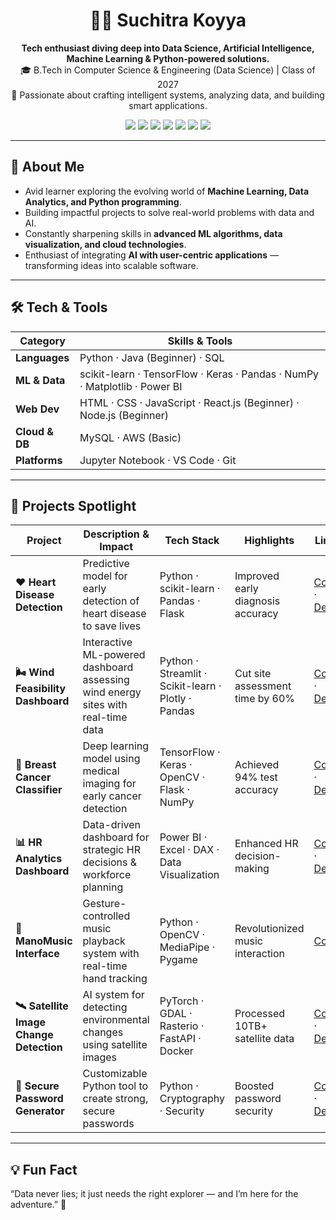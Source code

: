 <h1 align="center">👩‍💻 Suchitra Koyya</h1>
<p align="center">
  <strong>Tech enthusiast diving deep into Data Science, Artificial Intelligence, Machine Learning & Python-powered solutions.</strong><br>
  🎓 B.Tech in Computer Science & Engineering (Data Science) | Class of 2027 <br>
  🚀 Passionate about crafting intelligent systems, analyzing data, and building smart applications.
</p>

<p align="center">
  <a href="mailto:suchitrakoyya@gmail.com"><img src="https://img.shields.io/badge/Gmail-D14836?style=for-the-badge&logo=gmail&logoColor=white" /></a>
  <a href="https://linkedin.com/in/suchitra-koyya-605a242b5"><img src="https://img.shields.io/badge/LinkedIn-0077B5?style=for-the-badge&logo=linkedin&logoColor=white" /></a>
  <a href="https://leetcode.com/u/suchitrakoyya"><img src="https://img.shields.io/badge/LeetCode-FFA116?style=for-the-badge&logo=leetcode&logoColor=black" /></a>
  <a href="https://www.hackerrank.com/profile/23A31A4411"><img src="https://img.shields.io/badge/HackerRank-2EC866?style=for-the-badge&logo=HackerRank&logoColor=white" /></a>
  <a href="https://twitter.com/suchireddyz"><img src="https://img.shields.io/badge/Twitter-1DA1F2?style=for-the-badge&logo=twitter&logoColor=white" /></a>
  <a href="https://medium.com/@suchitrakoyya"><img src="https://img.shields.io/badge/Medium-12100E?style=for-the-badge&logo=medium&logoColor=white" /></a>
  <a href="https://suchitrakoyya-portfolio.vercel.app/"><img src="https://img.shields.io/badge/Portfolio-FF5722?style=for-the-badge&logo=vercel&logoColor=white" /></a>
</p>

---

## 🧠 About Me

- Avid learner exploring the evolving world of **Machine Learning, Data Analytics, and Python programming**.  
- Building impactful projects to solve real-world problems with data and AI.  
- Constantly sharpening skills in **advanced ML algorithms, data visualization, and cloud technologies**.  
- Enthusiast of integrating **AI with user-centric applications** — transforming ideas into scalable software.

---

## 🛠️ Tech & Tools

| Category        | Skills & Tools                                        |
|-----------------|-----------------------------------------------------|
| **Languages**   | Python · Java (Beginner) · SQL                       |
| **ML & Data**   | scikit-learn · TensorFlow · Keras · Pandas · NumPy · Matplotlib · Power BI |
| **Web Dev**     | HTML · CSS · JavaScript · React.js (Beginner) · Node.js (Beginner) |
| **Cloud & DB**  | MySQL · AWS (Basic)                                  |
| **Platforms**   | Jupyter Notebook · VS Code · Git                     |

---

## 🚀 Projects Spotlight

| Project                         | Description & Impact                                                | Tech Stack                                         | Highlights                        | Links             |
|--------------------------------|-------------------------------------------------------------------|---------------------------------------------------|---------------------------------|-------------------|
| **❤️ Heart Disease Detection** | Predictive model for early detection of heart disease to save lives | Python · scikit-learn · Pandas · Flask             | Improved early diagnosis accuracy | [Code](#) · [Demo](#) |
| **🌬️ Wind Feasibility Dashboard** | Interactive ML-powered dashboard assessing wind energy sites with real-time data | Python · Streamlit · Scikit-learn · Plotly · Pandas | Cut site assessment time by 60%   | [Code](#) · [Demo](#) |
| **🧬 Breast Cancer Classifier** | Deep learning model using medical imaging for early cancer detection | TensorFlow · Keras · OpenCV · Flask · NumPy         | Achieved 94% test accuracy       | [Code](#) · [Demo](#) |
| **📊 HR Analytics Dashboard**   | Data-driven dashboard for strategic HR decisions & workforce planning | Power BI · Excel · DAX · Data Visualization          | Enhanced HR decision-making       | [Code](#) · [Demo](#) |
| **🎵 ManoMusic Interface**       | Gesture-controlled music playback system with real-time hand tracking | Python · OpenCV · MediaPipe · Pygame                 | Revolutionized music interaction  | [Code](#)           |
| **🛰️ Satellite Image Change Detection** | AI system for detecting environmental changes using satellite images | PyTorch · GDAL · Rasterio · FastAPI · Docker         | Processed 10TB+ satellite data    | [Code](#) · [Demo](#) |
| **🔐 Secure Password Generator** | Customizable Python tool to create strong, secure passwords         | Python · Cryptography · Security                      | Boosted password security         | [Code](#) · [Demo](#) |

---

## 💡 Fun Fact

“Data never lies; it just needs the right explorer — and I’m here for the adventure.” 🚀
